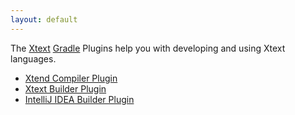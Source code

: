 ```yaml
---
layout: default
---
```


The [Xtext](xtext.org) [Gradle](gradle.org) Plugins help you with developing and using Xtext languages.

 - [Xtend Compiler Plugin](xtend.html)
 - [Xtext Builder Plugin](xtext-builder.html)
 - [IntelliJ IDEA Builder Plugin](intellij.html)
